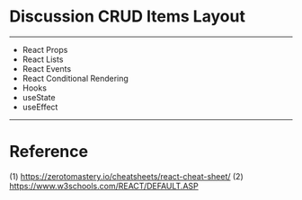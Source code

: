 # Discussion CRUD Items Layout
-------

- React Props
- React Lists
- React Events
- React Conditional Rendering
- Hooks
- useState
- useEffect
 
- --------------------------------
 # Reference
(1) https://zerotomastery.io/cheatsheets/react-cheat-sheet/
(2) https://www.w3schools.com/REACT/DEFAULT.ASP

 